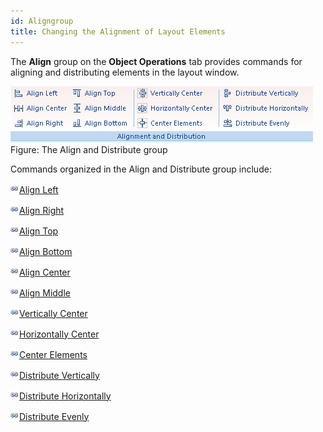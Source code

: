 ```yaml
---
id: Aligngroup
title: Changing the Alignment of Layout Elements
---
```

The **Align** group on the **Object Operations** tab provides commands for aligning and distributing elements in the layout window.

![](img-en/Aligngroup.png)  
Figure: The Align and Distribute group  
  
Commands organized in the Align and Distribute group include:

![](../../img/smalltitle.png)[Align Left](NudgeLeftbutton.htm)

![](../../img/smalltitle.png)[Align Right](NudgeRightbutton.htm)

![](../../img/smalltitle.png)[Align Top](NudgeUpbutton.htm)

![](../../img/smalltitle.png)[Align Bottom](NudgeDownbutton.htm)

![](../../img/smalltitle.png)[Align Center](FitWidthtoMarginsbutton.htm)

![](../../img/smalltitle.png)[Align Middle](FitHeighttoMarginsbutton.htm)

![](../../img/smalltitle.png)[Vertically Center](VerticalCenterbutton.htm)

![](../../img/smalltitle.png)[Horizontally Center](HorizontalCenterbutton.htm)

![](../../img/smalltitle.png)[Center Elements](AlignCenterbutton.htm)

![](../../img/smalltitle.png)[Distribute Vertically](DistributedVerticallybutton.htm)

![](../../img/smalltitle.png)[Distribute Horizontally](DistributedHorizontallybutton.htm)

![](../../img/smalltitle.png)[Distribute Evenly](AlignSameDistancebutton.htm)